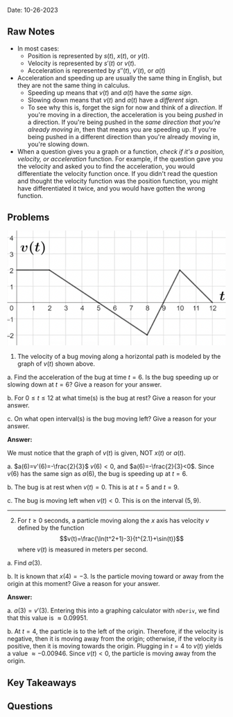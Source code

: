 Date: 10-26-2023

## Raw Notes

- In most cases:
    - Position is represented by $s(t)$, $x(t)$, or $y(t)$.
    - Velocity is represented by $s'(t)$ or $v(t)$.
    - Acceleration is represented by $s''(t)$, $v'(t)$, or $a(t)$
- Acceleration and speeding up are usually the same thing in English, but they are not the same thing in calculus.
    - Speeding up means that $v(t)$ and $a(t)$ have the *same sign*.
    - Slowing down means that $v(t)$ and $a(t)$ have a *different sign*.
    - To see why this is, forget the sign for now and think of a *direction*. If you're moving in a direction, the acceleration is you being *pushed* in a direction. If you're being pushed in the *same direction that you're already moving in*, then that means you are speeding up. If you're being pushed in a different direction than you're already moving in, you're slowing down.
- When a question gives you a graph or a function, *check if it's a position, velocity, or acceleration* function. For example, if the question gave you the velocity and asked you to find the acceleration, you would differentiate the velocity function once. If you didn't read the question and thought the velocity function was the position function, you might have differentiated it twice, and you would have gotten the wrong function.

## Problems

![v(t)](img/4.2.png "Graph of v(t)")

1. The velocity of a bug moving along a horizontal path is modeled by the graph of $v(t)$ shown above.

a. Find the acceleration of the bug at time $t=6$. Is the bug speeding up or slowing down at $t=6$? Give a reason for your answer.

b. For $0\leq t\leq12$ at what time(s) is the bug at rest? Give a reason for your answer.

c. On what open interval(s) is the bug moving left? Give a reason for your answer.

**Answer:**

We must notice that the graph of $v(t)$ is given, NOT $x(t)$ or $a(t)$.

a. $a(6)=v'(6)=-\frac{2}{3}$
$v(6)<0$, and $a(6)=-\frac{2}{3}<0$. Since $v(6)$ has the same sign as $a(6)$, the bug is speeding up at $t=6$.

b. The bug is at rest when $v(t)=0$. This is at $t=5$ and $t=9$.

c. The bug is moving left when $v(t)<0$. This is on the interval $(5,9)$.

___

2. For $t\geq 0$ seconds, a particle moving along the $x$ axis has velocity $v$ defined by the function $$v(t)=\frac{\ln(t^2+1)-3}{t^{2.1}+\sin(t)}$$
where $v(t)$ is measured in meters per second.

a. Find $a(3)$.

b. It is known that $x(4)=-3$. Is the particle moving toward or away from the origin at this moment? Give a reason for your answer.

**Answer:**

a. $a(3)=v'(3)$. Entering this into a graphing calculator with `nDeriv`, we find that this value is $\approx 0.09951$.

b. At $t=4$, the particle is to the left of the origin. Therefore, if the velocity is negative, then it is moving away from the origin; otherwise, if the velocity is positive, then it is moving towards the origin. Plugging in $t=4$ to $v(t)$ yields a value $\approx -0.00946$. Since $v(t)<0$, the particle is moving away from the origin.


## Key Takeaways



## Questions

